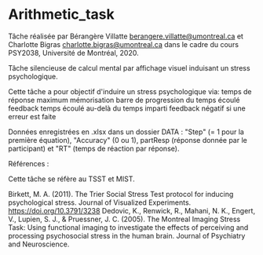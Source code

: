 # Arithmetic_task

Tâche réalisée par Bérangère Villatte <berangere.villatte@umontreal.ca> et Charlotte Bigras <charlotte.bigras@umontreal.ca>
dans le cadre du cours PSY2038, Université de Montréal, 2020.

Tâche silencieuse de calcul mental par affichage visuel induisant un stress psychologique.

Cette tâche a pour objectif d'induire un stress psychologique via:
temps de réponse maximum
mémorisation
barre de progression du temps écoulé
feedback temps écoulé au-delà du temps imparti
feedback négatif si une erreur est faite

Données enregistrées en .xlsx dans un dossier DATA : "Step" (= 1 pour la première équation), "Accuracy" (0 ou 1), partResp (réponse donnée par le participant) et "RT" (temps de réaction par réponse).

 

Références :

Cette tâche se réfère au TSST et MIST.

Birkett, M. A. (2011). The Trier Social Stress Test protocol for inducing psychological stress. Journal of Visualized Experiments. https://doi.org/10.3791/3238
Dedovic, K., Renwick, R., Mahani, N. K., Engert, V., Lupien, S. J., & Pruessner, J. C. (2005). The Montreal Imaging Stress Task: Using functional imaging to investigate the effects of perceiving and processing psychosocial stress in the human brain. Journal of Psychiatry and Neuroscience.
